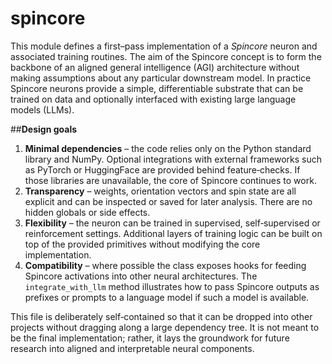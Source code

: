 # spincore
This module defines a first–pass implementation of a *Spincore* neuron and
associated training routines.  The aim of the Spincore concept is to form
the backbone of an aligned general intelligence (AGI) architecture without
making assumptions about any particular downstream model.  In practice
Spincore neurons provide a simple, differentiable substrate that can be
trained on data and optionally interfaced with existing large language
models (LLMs).

##**Design goals**

1. **Minimal dependencies** – the code relies only on the Python standard
   library and NumPy.  Optional integrations with external frameworks such
   as PyTorch or HuggingFace are provided behind feature‐checks.  If those
   libraries are unavailable, the core of Spincore continues to work.
2. **Transparency** – weights, orientation vectors and spin state are all
   explicit and can be inspected or saved for later analysis.  There are
   no hidden globals or side effects.
3. **Flexibility** – the neuron can be trained in supervised, self‑supervised
   or reinforcement settings.  Additional layers of training logic can be
   built on top of the provided primitives without modifying the core
   implementation.
4. **Compatibility** – where possible the class exposes hooks for feeding
   Spincore activations into other neural architectures.  The
   ``integrate_with_llm`` method illustrates how to pass Spincore outputs
   as prefixes or prompts to a language model if such a model is
   available.

This file is deliberately self‑contained so that it can be dropped into
other projects without dragging along a large dependency tree.  It is not
meant to be the final implementation; rather, it lays the groundwork for
future research into aligned and interpretable neural components.
